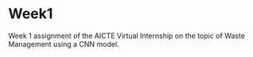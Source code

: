 # Week1
Week 1 assignment of the AICTE Virtual Internship on the topic of Waste Management using a CNN model.
